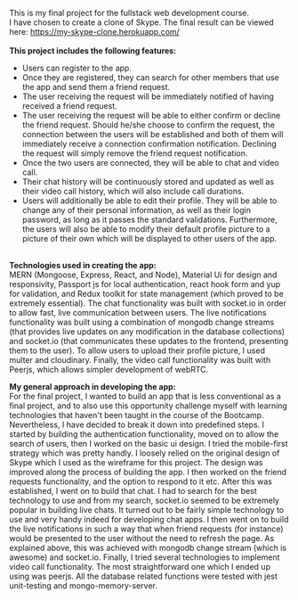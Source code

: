 This is my final project for the fullstack web development course. <br />
I have chosen to create a clone of Skype. The final result can be viewed here: https://my-skype-clone.herokuapp.com/<br />
<br />
**This project includes the following features:** <br />

- Users can register to the app. <br />
- Once they are registered, they can search for other members that use the app and send them a friend request. <br />
- The user receiving the request will be immediately notified of having received a friend request. <br />
- The user receiving the request will be able to either confirm or decline the friend request. Should he/she choose to confirm the request, the connection between the users will be established and both of them will immediately receive a connection confirmation notification. Declining the request will simply remove the friend request notification. <br />
- Once the two users are connected, they will be able to chat and video call. <br />
- Their chat history will be continuously stored and updated as well as their video call history, which will also include call durations. <br />
- Users will additionally be able to edit their profile. They will be able to change any of their personal information, as well as their login password, as long as it passes the standard validations. Furthermore, the users will also be able to modify their default profile picture to a picture of their own which will be displayed to other users of the app.
  <br />
  <br />

**Technologies used in creating the app:** <br />
MERN (Mongoose, Express, React, and Node), Material Ui for design and responsivity, Passport js for local authentication, react hook form and yup for validation, and Redux toolkit for state management (which proved to be extremely essential). The chat functionality was built with socket.io in order to allow fast, live communication between users. The live notifications functionality was built using a combination of mongodb change streams (that provides live updates on any modification in the database collections) and socket.io (that communicates these updates to the frontend, presenting them to the user). To allow users to upload their profile picture, I used multer and cloudinary. Finally, the video call functionality was built with Peerjs, which allows simpler development of webRTC.
<br />

**My general approach in developing the app:** <br />
For the final project, I wanted to build an app that is less conventional as a final project, and to also use this opportunity challenge myself with learning technologies that haven't been taught in the course of the Bootcamp. Nevertheless, I have decided to break it down into predefined steps. I started by building the authentication functionality, moved on to allow the search of users, then I worked on the basic ui design. I tried the mobile-first strategy which was pretty handly. I loosely relied on the original design of Skype which I used as the wireframe for this project. The design was improved along the process of building the app. I then worked on the friend requests functionality, and the option to respond to it etc. After this was established, I went on to build that chat. I had to search for the best technology to use and from my search, socket.io seemed to be extremely popular in building live chats. It turned out to be fairly simple technology to use and very handy indeed for developing chat apps. I then went on to build the live notifications in such a way that when friend requests (for instance) would be presented to the user without the need to refresh the page. As explained above, this was achieved with mongodb change stream (which is awesome) and socket.io. Finally, I tried several technologies to implement video call functionality. The most straightforward one which I ended up using was peerjs. All the database related functions were tested with jest unit-testing and mongo-memory-server.

